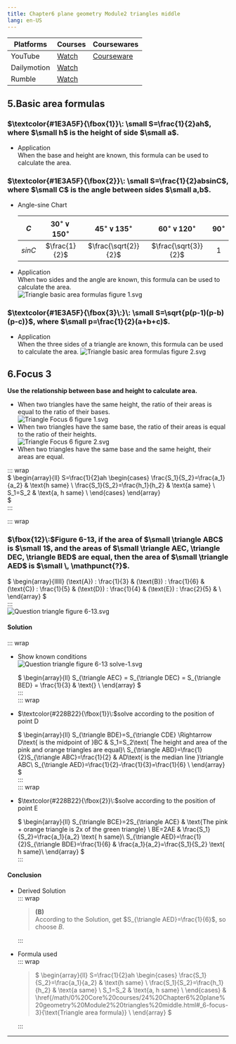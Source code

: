 ```yaml
---
title: Chapter6 plane geometry Module2 triangles middle
lang: en-US
---
```


| Platforms   | Courses                                                                                      | Coursewares                                                       |
|-------------|----------------------------------------------------------------------------------------------|-------------------------------------------------------------------|
| YouTube     | [Watch](https://www.youtube.com/watch?v=sf9bIkN-UaE&list=PLm0MFkgiW1JgKq1kku2WxmrElFbDl7p_s) | [Courseware](../../public/math/Core%20courses/pdf/Courseware.pdf) |
| Dailymotion | [Watch](https://www.dailymotion.com/video/x9gsuaa?playlist=x9h6d2)                           |                                                                   |
| Rumble      | [Watch](https://rumble.com/v6s95gh-24-chapter6-plane-geometry-module2-triangles-middle.html) |                                                                   |


## 5.Basic area formulas  

### $\textcolor{#1E3A5F}{\fbox{1}}\: \small S=\frac{1}{2}ah$, where $\small h$ is the height of side $\small a$. 
- Application   
  When the base and height are known, this formula can be used to calculate the area.

### $\textcolor{#1E3A5F}{\fbox{2}}\: \small S=\frac{1}{2}absinC$, where $\small C$ is the angle between sides $\small a,b$.
- Angle-sine Chart   

  | $C$    |  $30^\circ \, \lor \, 150^\circ$  |  $45^\circ \, \lor \, 135^\circ$  |  $60^\circ \, \lor \, 120^\circ$  |  $90^\circ$  |
  |--------|:---------------------------------:|:---------------------------------:|:---------------------------------:|:------------:|
  | $sinC$ |           $\frac{1}{2}$           |       $\frac{\sqrt{2}}{2}$        |       $\frac{\sqrt{3}}{2}$        |      1       |

- Application  
  When two sides and the angle are known, this formula can be used to calculate the area.  
  ![Triangle basic area formulas figure 1.svg](../../public/math/Core%20courses/Triangle%20basic%20area%20formulas%20figure%201.svg)  

### $\textcolor{#1E3A5F}{\fbox{3}\:}\: \small S=\sqrt{p(p-1)(p-b)(p-c)}$, where $\small p=\frac{1}{2}(a+b+c)$.
- Application  
  When the three sides of a triangle are known, this formula can be used to calculate the area.
  ![Triangle basic area formulas figure 2.svg](../../public/math/Core%20courses/Triangle%20basic%20area%20formulas%20figure%202.svg)  


## 6.Focus 3
__Use the relationship between base and height to calculate area.__  
- When two triangles have the same height, the ratio of their areas is equal to the ratio of their bases.    
  ![Triangle Focus 6 figure 1.svg](../../public/math/Core%20courses/Triangle%20Focus%206%20figure%201.svg)    
- When two triangles have the same base, the ratio of their areas is equal to the ratio of their heights.   
  ![Triangle Focus 6 figure 2.svg](../../public/math/Core%20courses/Triangle%20Focus%206%20figure%202.svg)    
- When two triangles have the same base and the same height, their areas are equal.      

::: wrap  
$
\begin{array}{ll}
S=\frac{1}{2}ah 
\begin{cases}
\frac{S_1}{S_2}=\frac{a_1}{a_2} & \text{h same} \\
\frac{S_1}{S_2}=\frac{h_1}{h_2} & \text{a same} \\
S_1=S_2 & \text{a, h same} \\
\end{cases}
\end{array}  
$  
:::


::: wrap
### $\fbox{12}\:$Figure 6-13, if the area of $\small \triangle ABC$ is $\small 1$, and the areas of $\small \triangle AEC, \triangle DEC, \triangle BED$ are equal, then the area of $\small \triangle AED$ is $\small \, \mathpunct{?}$.
$
\begin{array}{lllll}
(\text{A}) \: \frac{1}{3} &
(\text{B}) \: \frac{1}{6} &
(\text{C}) \: \frac{1}{5} &
(\text{D}) \: \frac{1}{4} &
(\text{E}) \: \frac{2}{5} & \\
\end{array}
$  
:::  
![Question triangle figure 6-13.svg](../../public/math/Core%20courses/Question%20triangle%20figure%206-13.svg)  
#### Solution
::: wrap  
- Show known conditions  
  ![Question triangle figure 6-13 solve-1.svg](../../public/math/Core%20courses/Question%20triangle%20figure%206-13%20solve-1.svg)  

  $
  \begin{array}{ll}
  S_{\triangle AEC} = S_{\triangle DEC} = S_{\triangle BED} = \frac{1}{3} & \text{} \\
  \end{array}
  $  
:::   
::: wrap  
- $\textcolor{#228B22}{\fbox{1}}\:$solve according to the position of point D  

  $
  \begin{array}{ll}
  S_{\triangle BDE}=S_{\triangle CDE} \Rightarrow D\text{ is the midpoint of }BC
  & S_1=S_2\text{ The height and area of the pink and orange triangles are equal}\\
  S_{\triangle ABD}=\frac{1}{2}S_{\triangle ABC}=\frac{1}{2} & AD\text{ is the median line }\triangle ABC\\
  S_{\triangle AED}=\frac{1}{2}-\frac{1}{3}=\frac{1}{6} \\
  \end{array}
  $  
:::  
::: wrap
- $\textcolor{#228B22}{\fbox{2}}\:$solve according to the position of point E  

  $
  \begin{array}{ll}
  S_{\triangle BCE}=2S_{\triangle ACE} 
  & \text{The pink + orange triangle is 2x of the green triangle} \\
  BE=2AE & \frac{S_1}{S_2}=\frac{a_1}{a_2} \text{ h same}\\
  S_{\triangle AED}=\frac{1}{2}S_{\triangle BDE}=\frac{1}{6} & \frac{a_1}{a_2}=\frac{S_1}{S_2} \text{ h same}\\
  \end{array}
  $  
:::  
#### Conclusion
- Derived Solution  
  ::: wrap
  > $\mathbf{(B)}$  
  > According to the Solution, get $S_{\triangle AED}=\frac{1}{6}$, so choose $B$. 

  :::
- Formula used  
  ::: wrap
  >$
  \begin{array}{ll}
  S=\frac{1}{2}ah
  \begin{cases}
  \frac{S_1}{S_2}=\frac{a_1}{a_2} & \text{h same} \\
  \frac{S_1}{S_2}=\frac{h_1}{h_2} & \text{a same} \\
  S_1=S_2 & \text{a, h same} \\
  \end{cases} & \href{/math/0%20Core%20courses/24%20Chapter6%20plane%20geometry%20Module2%20triangles%20middle.html#_6-focus-3}{\text{Triangle area formula}} \\
  \end{array}
  >$

  :::
---
